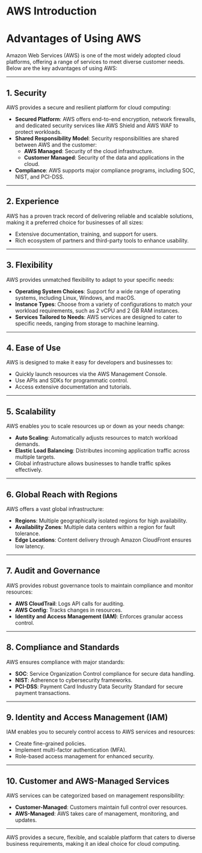 # AWS Introduction


# Advantages of Using AWS

Amazon Web Services (AWS) is one of the most widely adopted cloud platforms, offering a range of services to meet diverse customer needs. Below are the key advantages of using AWS:

---

## **1. Security**

AWS provides a secure and resilient platform for cloud computing:

- **Secured Platform**: AWS offers end-to-end encryption, network firewalls, and dedicated security services like AWS Shield and AWS WAF to protect workloads.
- **Shared Responsibility Model**: Security responsibilities are shared between AWS and the customer:
  - **AWS Managed**: Security of the cloud infrastructure.
  - **Customer Managed**: Security of the data and applications in the cloud.
- **Compliance**: AWS supports major compliance programs, including SOC, NIST, and PCI-DSS.

---

## **2. Experience**

AWS has a proven track record of delivering reliable and scalable solutions, making it a preferred choice for businesses of all sizes:

- Extensive documentation, training, and support for users.
- Rich ecosystem of partners and third-party tools to enhance usability.

---

## **3. Flexibility**

AWS provides unmatched flexibility to adapt to your specific needs:

- **Operating System Choices**: Support for a wide range of operating systems, including Linux, Windows, and macOS.
- **Instance Types**: Choose from a variety of configurations to match your workload requirements, such as 2 vCPU and 2 GB RAM instances.
- **Services Tailored to Needs**: AWS services are designed to cater to specific needs, ranging from storage to machine learning.

---

## **4. Ease of Use**

AWS is designed to make it easy for developers and businesses to:

- Quickly launch resources via the AWS Management Console.
- Use APIs and SDKs for programmatic control.
- Access extensive documentation and tutorials.

---

## **5. Scalability**

AWS enables you to scale resources up or down as your needs change:

- **Auto Scaling**: Automatically adjusts resources to match workload demands.
- **Elastic Load Balancing**: Distributes incoming application traffic across multiple targets.
- Global infrastructure allows businesses to handle traffic spikes effectively.

---

## **6. Global Reach with Regions**

AWS offers a vast global infrastructure:

- **Regions**: Multiple geographically isolated regions for high availability.
- **Availability Zones**: Multiple data centers within a region for fault tolerance.
- **Edge Locations**: Content delivery through Amazon CloudFront ensures low latency.

---

## **7. Audit and Governance**

AWS provides robust governance tools to maintain compliance and monitor resources:

- **AWS CloudTrail**: Logs API calls for auditing.
- **AWS Config**: Tracks changes in resources.
- **Identity and Access Management (IAM)**: Enforces granular access control.

---

## **8. Compliance and Standards**

AWS ensures compliance with major standards:

- **SOC**: Service Organization Control compliance for secure data handling.
- **NIST**: Adherence to cybersecurity frameworks.
- **PCI-DSS**: Payment Card Industry Data Security Standard for secure payment transactions.

---

## **9. Identity and Access Management (IAM)**

IAM enables you to securely control access to AWS services and resources:

- Create fine-grained policies.
- Implement multi-factor authentication (MFA).
- Role-based access management for enhanced security.

---

## **10. Customer and AWS-Managed Services**

AWS services can be categorized based on management responsibility:

- **Customer-Managed**: Customers maintain full control over resources.
- **AWS-Managed**: AWS takes care of management, monitoring, and updates.

---

AWS provides a secure, flexible, and scalable platform that caters to diverse business requirements, making it an ideal choice for cloud computing.
